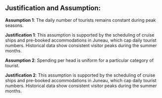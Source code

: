 ## Justification and Assumption:

**Assumption 1**: The daily number of tourists remains constant during peak seasons.

**Justification 1**: This assumption is supported by the scheduling of cruise ships and pre-booked accommodations in Juneau, which cap daily tourist numbers. Historical data show consistent visitor peaks during the summer months.

**Assumption 2**: Spending per head is uniform for a particular category of tourist.

**Justification 2**: This assumption is supported by the scheduling of cruise ships and pre-booked accommodations in Juneau, which cap daily tourist numbers. Historical data show consistent visitor peaks during the summer months.
